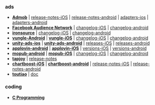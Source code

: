 ### ads
+ **[Admob](https://developers.google.com/admob)**  \|  [release-notes-iOS](https://developers.google.com/admob/ios/rel-notes)  \| [release-notes-android](https://developers.google.com/admob/android/rel-notes)  \| [adapters-ios](https://bintray.com/google/mobile-ads-adapters-ios) \| [adapters-android](https://bintray.com/google/mobile-ads-adapters-android)
+ **[Facebook Audience Network](https://developers.facebook.com/docs/audience-network/)**  \| [changelog-iOS](https://developers.facebook.com/docs/audience-network/changelog-ios)  \| [changelog-android](https://developers.facebook.com/docs/audience-network/changelog-android)
+ **[ironsource](https://developers.ironsrc.com)** \| [changelog-iOS](https://developers.ironsrc.com/ironsource-mobile/ios/sdk-change-log/)  \| [changelog-android](https://developers.ironsrc.com/ironsource-mobile/android/sdk-change-log/)
+ **[vungle-Android](https://github.com/Vungle/Android-SDK)** \| **[vungle-iOS](https://github.com/Vungle/iOS-SDK)** \| [changelog-iOS](https://github.com/Vungle/iOS-SDK/blob/master/CHANGELOG.md)  \| [changelog-android](https://github.com/Vungle/Android-SDK/blob/master/CHANGELOG.md)
+ **[unity-ads-ios](https://github.com/Unity-Technologies/unity-ads-ios)** \| **[unity-ads-android](https://github.com/Unity-Technologies/unity-ads-android)** \| [releases-iOS](https://github.com/Unity-Technologies/unity-ads-ios/releases)  \| [releases-android](https://github.com/Unity-Technologies/unity-ads-android/releases)
+ **[applovin-android](https://dash.applovin.com/docs/integration#androidIntegration)** \| **[applovin-iOS](https://dash.applovin.com/docs/integration#iosIntegration)**  \| [versions-iOS](https://github.com/AppLovin/AppLovin-MAX-SDK-iOS/releases)  \| [versions-android](https://github.com/AppLovin/AppLovin-MAX-SDK-Android/releases)
+ **[mopub-android](https://github.com/mopub/mopub-android-sdk)** \| **[mopub-iOS](https://github.com/mopub/mopub-ios-sdk)** \| [changelog-iOS](https://github.com/mopub/mopub-ios-sdk/blob/master/CHANGELOG.md)  \| [changelog-android](https://github.com/mopub/mopub-android-sdk/blob/master/CHANGELOG.md)
+ **[tapjoy](https://dev.tapjoy.com/sdk-integration/)** \| [release-notes](https://dev.tapjoy.com/sdk-integration/#release_notes) 
+ **[chartboost-iOS](https://answers.chartboost.com/en-us/child_article/ios)** \| **[chartboost-android](https://answers.chartboost.com/en-us/child_article/android)**  \| [release-notes-iOS](https://answers.chartboost.com/en-us/child_article/ios-ios-swift)  \| [release-notes-android](https://answers.chartboost.com/en-us/child_article/android-amazon)
+ **[toutiao](https://partner.oceanengine.com/union/media/union/download)** \| [doc](https://partner.oceanengine.com/union/media/union/download?id=167&pid=&title=%E6%96%87%E6%A1%A3%E4%B8%8B%E8%BD%BD)

### coding
+ **[C Programming](pages/coding/c)**

